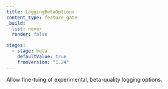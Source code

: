 ```yaml
---
title: LoggingBetaOptions
content_type: feature_gate
_build:
  list: never
  render: false

stages:
  - stage: beta
    defaultValue: true
    fromVersion: "1.24"
---
```

Allow fine-tuing of experimental, beta-quality logging options.
